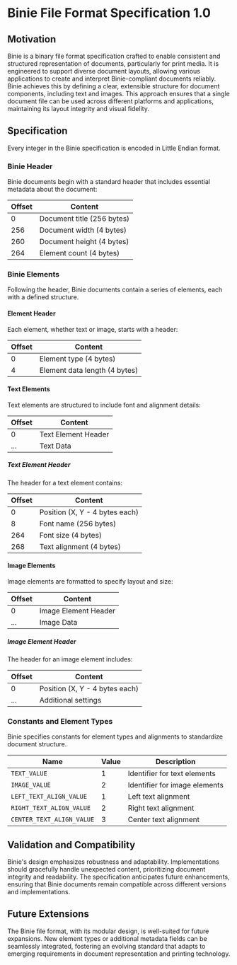 # Binie File Format Specification 1.0

## Motivation

Binie is a binary file format specification crafted to enable consistent and structured representation of documents, particularly for print media. 
It is engineered to support diverse document layouts, allowing various applications to create and interpret Binie-compliant documents reliably. Binie achieves this by defining a clear, extensible structure for document components, including text and images. 
This approach ensures that a single document file can be used across different platforms and applications, maintaining its layout integrity and visual fidelity.

## Specification

Every integer in the Binie specification is encoded in Little Endian format.

### Binie Header

Binie documents begin with a standard header that includes essential metadata about the document:

| Offset | Content                               |
|--------|---------------------------------------|
| 0      | Document title (256 bytes)            |
| 256    | Document width (4 bytes)              |
| 260    | Document height (4 bytes)             |
| 264    | Element count (4 bytes)               |

### Binie Elements

Following the header, Binie documents contain a series of elements, each with a defined structure.

#### Element Header

Each element, whether text or image, starts with a header:

| Offset | Content                               |
|--------|---------------------------------------|
| 0      | Element type (4 bytes)                |
| 4      | Element data length (4 bytes)         |

#### Text Elements

Text elements are structured to include font and alignment details:

| Offset | Content                               |
|--------|---------------------------------------|
| 0      | Text Element Header                   |
| ...    | Text Data                             |

##### Text Element Header

The header for a text element contains:

| Offset | Content                               |
|--------|---------------------------------------|
| 0      | Position (X, Y - 4 bytes each)        |
| 8      | Font name (256 bytes)                 |
| 264    | Font size (4 bytes)                   |
| 268    | Text alignment (4 bytes)              |

#### Image Elements

Image elements are formatted to specify layout and size:

| Offset | Content                               |
|--------|---------------------------------------|
| 0      | Image Element Header                  |
| ...    | Image Data                            |

##### Image Element Header

The header for an image element includes:

| Offset | Content                               |
|--------|---------------------------------------|
| 0      | Position (X, Y - 4 bytes each)        |
| ...    | Additional settings                   |

### Constants and Element Types

Binie specifies constants for element types and alignments to standardize document structure.

| Name                        | Value | Description                    |
|-----------------------------|-------|--------------------------------|
| `TEXT_VALUE`                | 1     | Identifier for text elements   |
| `IMAGE_VALUE`               | 2     | Identifier for image elements  |
| `LEFT_TEXT_ALIGN_VALUE`     | 1     | Left text alignment            |
| `RIGHT_TEXT_ALIGN_VALUE`    | 2     | Right text alignment           |
| `CENTER_TEXT_ALIGN_VALUE`   | 3     | Center text alignment          |

## Validation and Compatibility

Binie's design emphasizes robustness and adaptability. Implementations should gracefully handle unexpected content, prioritizing document integrity and readability. The specification anticipates future enhancements, ensuring that Binie documents remain compatible across different versions and implementations.

## Future Extensions

The Binie file format, with its modular design, is well-suited for future expansions. New element types or additional metadata fields can be seamlessly integrated, fostering an evolving standard that adapts to emerging requirements in document representation and printing technology.
